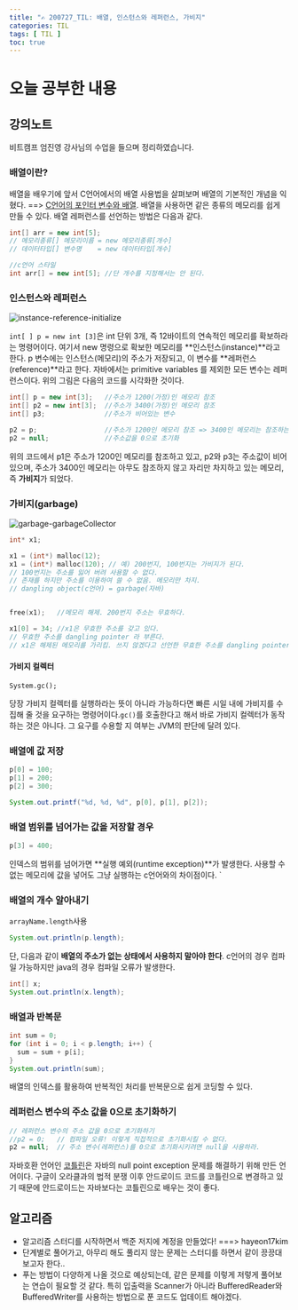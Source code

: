 ```yaml
---
title: "✍ 200727_TIL: 배열, 인스턴스와 레퍼런스, 가비지"
categories: TIL
tags: [ TIL ]
toc: true
---
```


# 오늘 공부한 내용

## 강의노트
비트캠프 엄진영 강사님의 수업을 들으며 정리하였습니다.

### 배열이란?

배열을 배우기에 앞서 C언어에서의 배열 사용법을 살펴보며 배열의 기본적인 개념을 익혔다. ==> [C언어의 포인터 변수와 배열](http://localhost:4000/c/2020/07/25/array-c). 배열을 사용하면 같은 종류의 메모리를 쉽게 만들 수 있다. 배열 레퍼런스를 선언하는 방법은 다음과 같다.

```java
int[] arr = new int[5];	
// 메모리종류[] 메모리이름 = new 메모리종류[개수]
// 데이터타입[] 변수명    = new 데이터타입[개수]

//c언어 스타일 
int arr[] = new int[5];	//단 개수를 지정해서는 안 된다.
```



### 인스턴스와 레퍼런스

![instance-reference-initialize](https://user-images.githubusercontent.com/50407047/88539131-a3f3a600-d04b-11ea-836e-fbc90deebb71.jpg)

`int[ ] p = new int [3]`은  int 단위 3개, 즉 12바이트의 연속적인 메모리를 확보하라는 명령어이다. 여기서 new 명령으로 확보한 메모리를 **인스턴스(instance)**라고 한다. p 변수에는 인스턴스(메모리)의 주소가 저장되고, 이 변수를 **레퍼런스(reference)**라고 한다. 자바에서는 primitive variables 를 제외한 모든 변수는 레퍼런스이다. 위의 그림은 다음의 코드를 시각화한 것이다.

```java
int[] p = new int[3];	//주소가 1200(가정)인 메모리 참조
int[] p2 = new int[3];	//주소가 3400(가정)인 메모리 참조
int[] p3;				//주소가 비어있는 변수

p2 = p;					//주소가 1200인 메모리 참조 => 3400인 메모리는 참조하는 변수가 없다.
p2 = null;				//주소값을 0으로 초기화
```

위의 코드에서 p1은 주소가 1200인 메모리를 참조하고 있고, p2와 p3는 주소값이 비어있으며, 주소가 3400인 메모리는 아무도 참조하지 않고 자리만 차지하고 있는 메모리, 즉 **가비지**가 되었다.



### 가비지(garbage)

![garbage-garbageCollector](https://user-images.githubusercontent.com/50407047/88539193-c4bbfb80-d04b-11ea-92e6-059c63641c3b.jpg)

```c
int* x1;

x1 = (int*) malloc(12);
x1 = (int*) malloc(120); // 예) 200번지, 100번지는 가비지가 된다.
// 100번지는 주소를 잃어 버려 사용할 수 없다.
// 존재를 하지만 주소를 이용하여 쓸 수 없음. 메모리만 차지.
// dangling object(c언어) = garbage(자바)


free(x1);	//메모리 해제. 200번지 주소는 무효하다.

x1[0] = 34;	//x1은 무효한 주소를 갖고 있다.
// 무효한 주소를 dangling pointer 라 부른다.
// x1은 해제된 메모리를 가리킴. 쓰지 않겠다고 선언한 무효한 주소를 dangling pointer. 자바의 경우 이것이 존재할 수 없음. 메모리를 강제로 해제시키는 명령어가 없기 때문. c++의 경우에는 delete이라는 명령어로 해제. 
```



#### 가비지 컬렉터

`System.gc();`

당장 가비지 컬렉터를 실행하라는 뜻이 아니라 가능하다면 빠른 시일 내에 가비지를 수집해 줄 것을 요구하는 명령어이다.`gc()`를 호출한다고 해서 바로 가비지 컬렉터가 동작하는 것은 아니다. 그 요구를 수용할 지 여부는 JVM의 판단에 달려 있다.



### 배열에 값 저장

```java
p[0] = 100;
p[1] = 200;
p[2] = 300;

System.out.printf("%d, %d, %d", p[0], p[1], p[2]);
```



### 배열 범위를 넘어가는 값을 저장할 경우 

```java
p[3] = 400;
```

인덱스의 범위를 넘어가면 **실행 예외(runtime exception)**가 발생한다. 사용할 수 없는 메모리에 값을 넣어도 그냥 실행하는 c언어와의 차이점이다. ` 



### 배열의 개수 알아내기

`arrayName.length`사용

```java
System.out.println(p.length);
```
단, 다음과 같이 **배열의 주소가 없는 상태에서 사용하지 말아야 한다**. c언어의 경우 컴파일 가능하지만 java의 경우 컴파일 오류가 발생한다.
```java
int[] x;
System.out.println(x.length);
```



### 배열과 반복문

```java
int sum = 0;
for (int i = 0; i < p.length; i++) {
  sum = sum + p[i];
}
System.out.println(sum);
```

배열의 인덱스를 활용하여 반복적인 처리를 반복문으로 쉽게 코딩할 수 있다.



### 레퍼런스 변수의 주소 값을 0으로 초기화하기

```java
// 레퍼런스 변수의 주소 값을 0으로 초기화하기
//p2 = 0;   // 컴파일 오류! 이렇게 직접적으로 초기화시킬 수 없다.
p2 = null;  // 주소 변수(레퍼런스)를 0으로 초기화시키려면 null을 사용하라.
```

자바호환 언어인 [코틀린](https://codechacha.com/ko/kotlin-null-safety/)은 자바의 null point exception 문제를 해결하기 위해 만든 언어이다. 구글이 오라클과의 법적 분쟁 이후 안드로이드 코드를 코틀린으로 변경하고 있기 때문에 안드로이드는 자바보다는 코틀린으로 배우는 것이 좋다. 



## 알고리즘

- 알고리즘 스터디를 시작하면서 백준 저지에 계정을 만들었다! ===> hayeon17kim
- 단계별로 풀어가고, 아무리 해도 풀리지 않는 문제는 스터디를 하면서 같이 끙끙대보고자 한다..
- 푸는 방법이 다양하게 나올 것으로 예상되는데,  같은 문제를 이렇게 저렇게 풀어보는 연습이 필요할 것 같다. 특히 입출력을 Scanner가 아니라 BufferedReader와 BufferedWriter를 사용하는 방법으로 푼 코드도 업데이트 해야겠다. 
